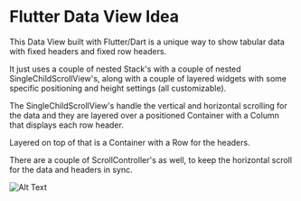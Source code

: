 # Flutter Data View Idea

This Data View built with Flutter/Dart is a unique way to show tabular data with fixed headers and fixed row headers.

It just uses a couple of nested Stack's with a couple of nested SingleChildScrollView's, along with a couple of layered widgets with some specific positioning and height settings (all customizable).

The SingleChildScrollView's handle the vertical and horizontal scrolling for the data and they are layered over a positioned Container with a Column that displays each row header.

Layered on top of that is a Container with a Row for the headers.

There are a couple of ScrollController's as well, to keep the horizontal scroll for the data and headers in sync.


![Alt Text](https://mediasrc.com/datatable_idea/data_view_idea.gif)
